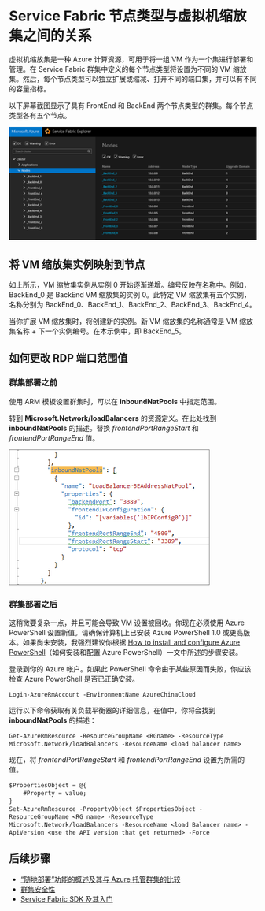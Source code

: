 
<!--Ibiza portal-->
<properties
   pageTitle="Service Fabric 节点类型和 VM 缩放集 | Azure"
   description="介绍 Service Fabric 节点类型如何与 VM 缩放集相关联，以及如何远程连接到 VM 缩放集实例或群集节点。"
   services="service-fabric"
   documentationCenter=".net"
   authors="ChackDan"
   manager="timlt"
   editor=""/>

<tags
   ms.service="service-fabric"
   ms.date="05/02/2016"
   wacn.date="07/04/2016"/>


# Service Fabric 节点类型与虚拟机缩放集之间的关系

虚拟机缩放集是一种 Azure 计算资源，可用于将一组 VM 作为一个集进行部署和管理。在 Service Fabric 群集中定义的每个节点类型将设置为不同的 VM 缩放集。然后，每个节点类型可以独立扩展或缩减、打开不同的端口集，并可以有不同的容量指标。

以下屏幕截图显示了具有 FrontEnd 和 BackEnd 两个节点类型的群集。每个节点类型各有五个节点。

![显示具有两个节点类型的群集的屏幕截图][NodeTypes]

## 将 VM 缩放集实例映射到节点

如上所示，VM 缩放集实例从实例 0 开始逐渐递增。编号反映在名称中。例如，BackEnd\_0 是 BackEnd VM 缩放集的实例 0。此特定 VM 缩放集有五个实例，名称分别为 BackEnd\_0、BackEnd\_1、BackEnd\_2、BackEnd\_3、BackEnd\_4。

当你扩展 VM 缩放集时，将创建新的实例。新 VM 缩放集的名称通常是 VM 缩放集名称 + 下一个实例编号。在本示例中，即 BackEnd\_5。

<!--
## 将 VM 缩放集负载平衡器映射到每个节点类型/VM 缩放集

如果你已从门户或使用提供的示例 ARM 模板部署群集，则当你获取资源组下所有资源的列表时，将看到每个 VM 缩放集或节点类型的负载平衡器。

该名称类似于 **LB-&lt;NodeType name&gt;**。例如，以下屏幕截图中显示了 LB-sfcluster4doc-0：


![资源][Resources]


## 远程连接到 VM 缩放集实例或群集节点
在群集中定义的每个节点类型将设置为不同的 VM 缩放集。这意味着，节点类型可以独立扩展或缩减，且可由不同的 VM SKU 组成。不同于单实例 VM，VM 缩放集的实例没有自身的虚拟 IP 地址。因此你可能很难找到可用来远程连接到特定实例的 IP 地址和连接端口。

可以遵循以下步骤来查找 IP 地址和端口。

### 步骤 1：找出该节点类型的虚拟 IP 地址，然后找出 RDP 的入站 NAT 规则

若要获得此信息，必须获取 **Microsoft.Network/loadBalancers** 资源定义中定义的入站 NAT 规则值。

在门户中，导航到“负载平衡器”边栏选项卡并选择“设置”。

![LBBlade][LBBlade]


在“设置”中，单击“入站 NAT 规则”。随后可以获得可用来远程连接到第一个 VM 缩放集实例的 IP 地址和端口。以下屏幕截图中显示的是 **104.42.106.156** 和 **3389**。

![NATRules][NATRules]

### 步骤 2：找出可用来远程连接到特定 VM 缩放集实例/节点的端口

本文前面讨论了如何将 VM 缩放集实例映射到节点。我们将使用这种方法来找出确切的端口。

端口是以 VM 缩放集实例的递增顺序分配的。因此，在 FrontEnd 节点类型的示例中，五个实例的每个端口分别如下。现在你需要对 VM 缩放集实例执行相同的映射。

|**VM 缩放集实例**|**端口**|
|-----------------------|--------------------------|
|FrontEnd\_0|3389|
|FrontEnd\_1|3390|
|FrontEnd\_2|3391|
|FrontEnd\_3|3392|
|FrontEnd\_4|3393|
|FrontEnd\_5|3394|


### 步骤 3：远程连接到特定 VM 缩放集实例

在以下屏幕截图中，我使用了“远程桌面连接”来连接到 FrontEnd\_1：

![RDP][RDP]
-->
## 如何更改 RDP 端口范围值

### 群集部署之前

使用 ARM 模板设置群集时，可以在 **inboundNatPools** 中指定范围。

转到 **Microsoft.Network/loadBalancers** 的资源定义。在此处找到 **inboundNatPools** 的描述。替换 *frontendPortRangeStart* 和 *frontendPortRangeEnd* 值。

![InboundNatPools][InboundNatPools]


### 群集部署之后
这稍微要复杂一点，并且可能会导致 VM 设置被回收。你现在必须使用 Azure PowerShell 设置新值。请确保计算机上已安装 Azure PowerShell 1.0 或更高版本。如果尚未安装，我强烈建议你根据 [How to install and configure Azure PowerShell](/documentation/articles/powershell-install-configure/)（如何安装和配置 Azure PowerShell）一文中所述的步骤安装。

登录到你的 Azure 帐户。如果此 PowerShell 命令由于某些原因而失败，你应该检查 Azure PowerShell 是否已正确安装。

```
Login-AzureRmAccount -EnvironmentName AzureChinaCloud
```

运行以下命令获取有关负载平衡器的详细信息，在值中，你将会找到 **inboundNatPools** 的描述：

```
Get-AzureRmResource -ResourceGroupName <RGname> -ResourceType Microsoft.Network/loadBalancers -ResourceName <load balancer name>
```

现在，将 *frontendPortRangeStart* 和 *frontendPortRangeEnd* 设置为所需的值。

```
$PropertiesObject = @{
	#Property = value;
}
Set-AzureRmResource -PropertyObject $PropertiesObject -ResourceGroupName <RG name> -ResourceType Microsoft.Network/loadBalancers -ResourceName <load Balancer name> -ApiVersion <use the API version that get returned> -Force
```


## 后续步骤

- [“随地部署”功能的概述及其与 Azure 托管群集的比较](/documentation/articles/service-fabric-deploy-anywhere/)
- [群集安全性](/documentation/articles/service-fabric-cluster-security/)
- [Service Fabric SDK 及其入门](/documentation/articles/service-fabric-get-started/)


<!--Image references-->
[NodeTypes]: ./media/service-fabric-cluster-nodetypes/NodeTypes.png
[Resources]: ./media/service-fabric-cluster-nodetypes/Resources.png
[InboundNatPools]: ./media/service-fabric-cluster-nodetypes/InboundNatPools.png
[LBBlade]: ./media/service-fabric-cluster-nodetypes/LBBlade.png
[NATRules]: ./media/service-fabric-cluster-nodetypes/NATRules.png
[RDP]: ./media/service-fabric-cluster-nodetypes/RDP.png

<!---HONumber=Mooncake_0523_2016-->